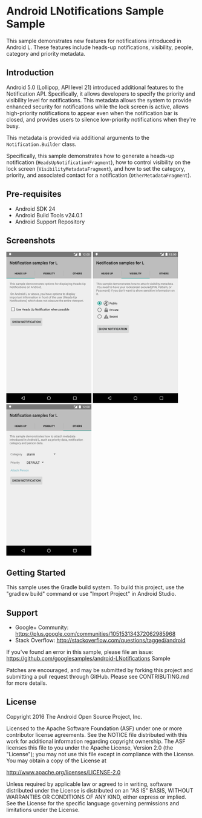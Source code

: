
Android LNotifications Sample Sample
===================================

This sample demonstrates new features for notifications introduced in Android L.
These features include heads-up notifications, visibility, people, category and priority
metadata.

Introduction
------------

Android 5.0 (Lollipop, API level 21) introduced additional features to the Notification API.
Specifically, it allows developers to specify the priority and visibility level for
notifications. This metadata allows the system to provide enhanced security for notifications
while the lock screen is active, allows high-priority notifications to appear even when
the notification bar is closed, and provides users to silence low-priority notifications
when they're busy.

This metadata is provided via additional arguments to the `Notification.Builder` class.

Specifically, this sample demonstrates how to generate a heads-up notification
(`HeadsUpNotificationFragment`), how to control visibility on the lock screen
(`VisibilityMetadataFragment`), and how to set the category, priority, and associated contact
for a notification (`OtherMetadataFragment`).

Pre-requisites
--------------

- Android SDK 24
- Android Build Tools v24.0.1
- Android Support Repository

Screenshots
-------------

<img src="screenshots/1-headsup.png" height="400" alt="Screenshot"/> <img src="screenshots/2-visibility.png" height="400" alt="Screenshot"/> <img src="screenshots/3-others.png" height="400" alt="Screenshot"/> 

Getting Started
---------------

This sample uses the Gradle build system. To build this project, use the
"gradlew build" command or use "Import Project" in Android Studio.

Support
-------

- Google+ Community: https://plus.google.com/communities/105153134372062985968
- Stack Overflow: http://stackoverflow.com/questions/tagged/android

If you've found an error in this sample, please file an issue:
https://github.com/googlesamples/android-LNotifications Sample

Patches are encouraged, and may be submitted by forking this project and
submitting a pull request through GitHub. Please see CONTRIBUTING.md for more details.

License
-------

Copyright 2016 The Android Open Source Project, Inc.

Licensed to the Apache Software Foundation (ASF) under one or more contributor
license agreements.  See the NOTICE file distributed with this work for
additional information regarding copyright ownership.  The ASF licenses this
file to you under the Apache License, Version 2.0 (the "License"); you may not
use this file except in compliance with the License.  You may obtain a copy of
the License at

http://www.apache.org/licenses/LICENSE-2.0

Unless required by applicable law or agreed to in writing, software
distributed under the License is distributed on an "AS IS" BASIS, WITHOUT
WARRANTIES OR CONDITIONS OF ANY KIND, either express or implied.  See the
License for the specific language governing permissions and limitations under
the License.
